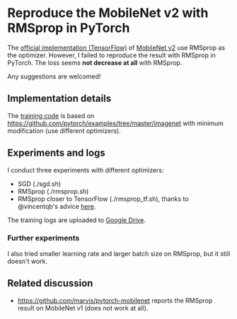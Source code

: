 # Reproduce the MobileNet v2 with RMSprop in PyTorch

The [official implementation (TensorFlow)](https://github.com/tensorflow/models/tree/master/research/slim/nets/mobilenet) of [MobileNet v2](https://arxiv.org/abs/1801.04381) use RMSprop as the optimizer. However, I failed to reproduce the result with RMSprop in PyTorch. The loss seems **not decrease at all** with RMSprop.

Any suggestions are welcomed!

## Implementation details

The [training code](https://github.com/huangbiubiu/mobilenet_pytorch_rmsprop/blob/master/main.py) is based on https://github.com/pytorch/examples/tree/master/imagenet with minimum modification (use different optimizers).

## Experiments and logs

I conduct three experiments with different optimizers:

- SGD (./sgd.sh)
- RMSprop (./rmsprop.sh)
- RMSprop closer to TensorFlow (./rmsprop_tf.sh), thanks to @vincentqb's advice [here](https://github.com/pytorch/pytorch/issues/32545#issuecomment-617995449).

The training logs are uploaded to [Google Drive](https://drive.google.com/drive/folders/1jzBKqX82g1Gw5-i1syvVIvd8iEeBi-9P?usp=sharing).

### Further experiments

I also tried smaller learning rate and larger batch size on RMSprop, but it still doesn't work.

## Related discussion

- https://github.com/marvis/pytorch-mobilenet reports the RMSprop result on MobileNet v1 (does not work at all).

